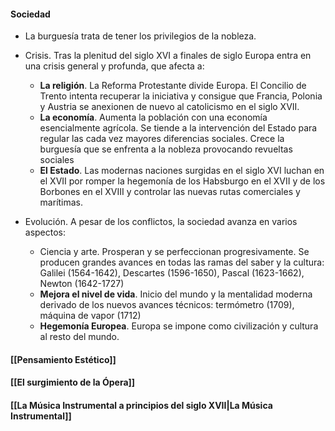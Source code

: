 #### Sociedad
- La burguesía trata de tener los privilegios de la nobleza.
- Crisis. Tras la plenitud del siglo XVI a finales de siglo Europa entra en una crisis general y profunda, que afecta a:
	- **La religión**. La Reforma Protestante divide Europa. El Concilio de Trento intenta recuperar la iniciativa y consigue que Francia, Polonia y Austria se anexionen de nuevo al catolicismo en el siglo XVII.
	- **La economía**. Aumenta la población con una economía esencialmente agrícola. Se tiende a la intervención del Estado para regular las cada vez mayores diferencias sociales. Crece la burguesía que se enfrenta a la nobleza provocando revueltas sociales
	- **El Estado**. Las modernas naciones surgidas en el siglo XVI luchan en el XVII por romper la hegemonía de los Habsburgo en el XVII y de los Borbones en el XVIII y controlar las nuevas rutas comerciales y marítimas.
	  
- Evolución. A pesar de los conflictos, la sociedad avanza en varios aspectos:
	- Ciencia y arte. Prosperan y se perfeccionan progresivamente. Se producen grandes avances en todas las ramas del saber y la cultura: Galilei (1564-1642), Descartes (1596-1650), Pascal (1623-1662), Newton (1642-1727)
	- **Mejora el nivel de vida**. Inicio del mundo y la mentalidad moderna derivado de los nuevos avances técnicos: termómetro (1709), máquina de vapor (1712)
	- **Hegemonía Europea**. Europa se impone como civilización y cultura al resto del mundo.

#### [[Pensamiento Estético]]

#### [[El surgimiento de la Ópera]]

#### [[La Música Instrumental a principios del siglo XVII|La Música Instrumental]]
